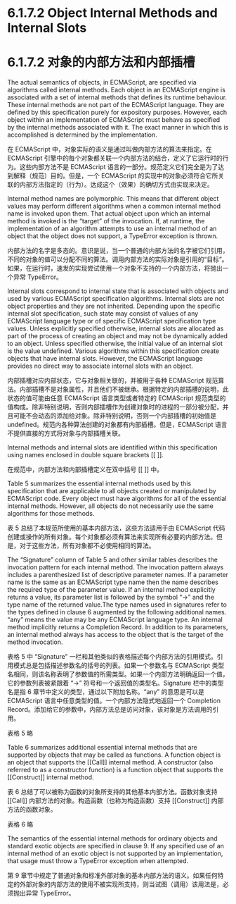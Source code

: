 # 6.1.7.2 Object Internal Methods and Internal Slots

# 6.1.7.2 对象的内部方法和内部插槽

The actual semantics of objects, in ECMAScript, are specified via algorithms called internal methods. Each object in an ECMAScript engine is associated with a set of internal methods that defines its runtime behaviour. These internal methods are not part of the ECMAScript language. They are defined by this specification purely for expository purposes. However, each object within an implementation of ECMAScript must behave as specified by the internal methods associated with it. The exact manner in which this is accomplished is determined by the implementation.

在 ECMAScript 中，对象实际的语义是通过叫做内部方法的算法来指定。在 ECMAScript 引擎中的每个对象都关联一个内部方法的结合，定义了它运行时的行为。这些内部方法不是 ECMAScript 语言的一部分。规范定义它们完全是为了达到解释（规范）目的。但是，一个 ECMAScript 的实现中的对象必须符合它所关联的内部方法指定的（行为）。达成这个（效果）的确切方式由实现来决定。

Internal method names are polymorphic. This means that different object values may perform different algorithms when a common internal method name is invoked upon them. That actual object upon which an internal method is invoked is the “target” of the invocation. If, at runtime, the implementation of an algorithm attempts to use an internal method of an object that the object does not support, a TypeError exception is thrown.

内部方法的名字是多态的。意识是说，当一个普通的内部方法的名字被它们引用，不同的对象的值可以分配不同的算法。调用内部方法的实际对象是引用的“目标”。如果，在运行时，速发的实现尝试使用一个对象不支持的一个内部方法，将抛出一个异常 TypeError。

Internal slots correspond to internal state that is associated with objects and used by various ECMAScript specification algorithms. Internal slots are not object properties and they are not inherited. Depending upon the specific internal slot specification, such state may consist of values of any ECMAScript language type or of specific ECMAScript specification type values. Unless explicitly specified otherwise, internal slots are allocated as part of the process of creating an object and may not be dynamically added to an object. Unless specified otherwise, the initial value of an internal slot is the value undefined. Various algorithms within this specification create objects that have internal slots. However, the ECMAScript language provides no direct way to associate internal slots with an object.

内部插槽对应内部状态，它与对象相关联的，并被用于各种 ECMAScript 规范算法。内部插槽不是对象属性，并且他们不被继承。根据特定的内部插槽的说明，此状态的值可能由任意 ECMAScript 语言类型或者特定的 ECMAScript 规范类型的值构成。除非特别说明，否则内部插槽作为创建对象时的进程的一部分被分配，并且可能不会动态的添加给对象。除非特别说明，否则一个内部插槽的初始值是 undefined。规范内各种算法创建的对象都有内部插槽。但是，ECMAScript 语言不提供直接的方式将对象与内部插槽关联。

Internal methods and internal slots are identified within this specification using names enclosed in double square brackets [[ ]].

在规范中，内部方法和内部插槽定义在双中括号 [[ ]] 中。

Table 5 summarizes the essential internal methods used by this specification that are applicable to all objects created or manipulated by ECMAScript code. Every object must have algorithms for all of the essential internal methods. However, all objects do not necessarily use the same algorithms for those methods.

表 5 总结了本规范所使用的基本内部方法，这些方法适用于由 ECMAScript 代码创建或操作的所有对象。每个对象都必须有算法来实现所有必要的内部方法。但是，对于这些方法，所有对象都不必使用相同的算法。

The “Signature” column of Table 5 and other similar tables describes the invocation pattern for each internal method. The invocation pattern always includes a parenthesized list of descriptive parameter names. If a parameter name is the same as an ECMAScript type name then the name describes the required type of the parameter value. If an internal method explicitly returns a value, its parameter list is followed by the symbol “→” and the type name of the returned value.The type names used in signatures refer to the types defined in clause 6 augmented by the following additional names. “any” means the value may be any ECMAScript language type. An internal method implicitly returns a Completion Record. In addition to its parameters, an internal method always has access to the object that is the target of the method invocation.

表格 5 中 “Signature” 一栏和其他类似的表格描述每个内部方法的引用模式。引用模式总是包括描述参数名的括号的列表。如果一个参数名与 ECMAScript 类型名相同，则该名称表明了参数值的所需类型。如果一个内部方法明确返回一个值，它的参数列表被紧跟着 “→” 符号和一个返回值的类型名。Signature 栏中的类型名是指 6 章节中定义的类型，通过以下附加名称。“any” 的意思是可以是 ECMAScript 语言中任意类型的值。一个内部方法隐式地返回一个 Completion Record。添加给它的参数中，内部方法总是访问对象，该对象是方法调用的引用。

表格 5 略

Table 6 summarizes additional essential internal methods that are supported by objects that may be called as functions. A function object is an object that supports the [[Call]] internal method. A constructor (also referred to as a constructor function) is a function object that supports the [[Construct]] internal method.

表 6 总结了可以被称为函数的对象所支持的其他基本内部方法。函数对象支持 [[Call]] 内部方法的对象。构造函数（也称为构造函数）支持 [[Construct]] 内部方法的函数对象。

表格 6 略

The semantics of the essential internal methods for ordinary objects and standard exotic objects are specified in clause 9. If any specified use of an internal method of an exotic object is not supported by an implementation, that usage must throw a TypeError exception when attempted.

第 9 章节中规定了普通对象和标准外部对象的基本内部方法的语义。如果任何特定的外部对象的内部方法的使用不被实现所支持，则当试图（调用）该用法是，必须抛出异常 TypeError。
